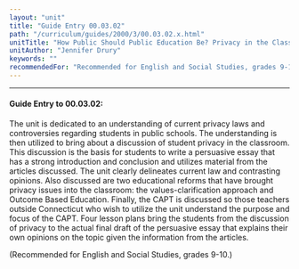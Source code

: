 ```yaml
---
layout: "unit"
title: "Guide Entry 00.03.02"
path: "/curriculum/guides/2000/3/00.03.02.x.html"
unitTitle: "How Public Should Public Education Be? Privacy in the Classroom and School: CAPT Interdisciplinary Practice"
unitAuthor: "Jennifer Drury"
keywords: ""
recommendedFor: "Recommended for English and Social Studies, grades 9-10."
---
```

<body>
<hr/>
<h4>
Guide Entry to 00.03.02:
</h4>
The unit is dedicated to an understanding of current privacy laws and controversies regarding students in public schools.  The understanding is then utilized to bring about a discussion of student privacy in the classroom.  This discussion is the basis for students to write a persuasive essay that has a strong introduction and conclusion and utilizes material from the articles discussed.  The unit clearly delineates current law and contrasting opinions.  Also discussed are two educational reforms that have brought privacy issues into the classroom: the values-clarification approach and Outcome Based Education.  Finally, the CAPT is discussed so those teachers outside Connecticut who wish to utilize the unit understand the purpose and focus of the CAPT. Four lesson plans bring the students from the discussion of privacy to the actual final draft of the persuasive essay that explains their own opinions on the topic given the information from the articles.
<p>
(Recommended for English and Social Studies, grades 9-10.)
</p>
</body>